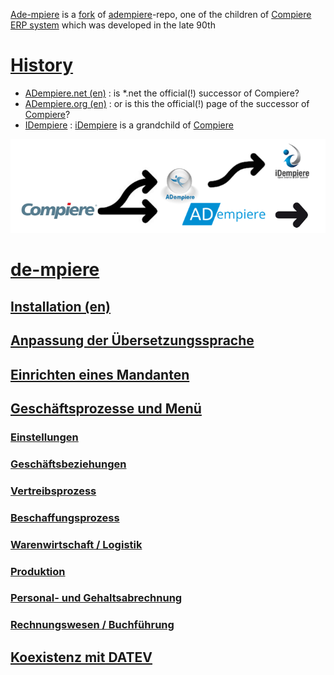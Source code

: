 [Ade-mpiere](https://github.com/klst-de/adempiere) is a [fork](https://en.wikipedia.org/wiki/Fork_(software_development)) of  [adempiere](https://github.com/adempiere/adempiere)-repo, one of the children of [Compiere ERP system](https://en.wikipedia.org/wiki/Compiere) which was developed in the late 90th

# [History](https://en.wikipedia.org/wiki/IDempiere#History)

* [ADempiere.net (en)](https://klst-de.github.io/adempiere/) : is *.net the official(!) successor of Compiere?
* [ADempiere.org (en)](http://adempiere.org/site/) : or is this the official(!) page of the successor of [Compiere](http://www.compiere.com/company/history.php)?
* [IDempiere](https://en.wikipedia.org/wiki/IDempiere) : [iDempiere](http://www.idempiere.org/) is a grandchild of [Compiere](http://www.compiere.com/svn/)

![](images/ADLogos.PNG)

# [de-mpiere](1.de-mpiere.md)
## [Installation (en)](http://wiki.adempiere.net/Installation_Steps)
## [Anpassung der Übersetzungssprache](http://wiki.idempiere.org/de/Sprache_(Fenster_ID-106)#Beitr.C3.A4ge)
## [Einrichten eines Mandanten](1.de-mpiere.md)
## [Geschäftsprozesse und Menü](2.de-menu.md)
### [Einstellungen](2.1-admin.md)
### [Geschäftsbeziehungen](2.2-bp.md)
### [Vertreibsprozess](2.3-sales.md)
### [Beschaffungsprozess](2.4-purchase.md)
### [Warenwirtschaft / Logistik](2.5-mm.md)
### [Produktion](2.6-prod.md)
### [Personal- und Gehaltsabrechnung](2.7-hr.md)
### [Rechnungswesen / Buchführung](2.8-acc.md)

## [Koexistenz mit DATEV](3.datev.md)